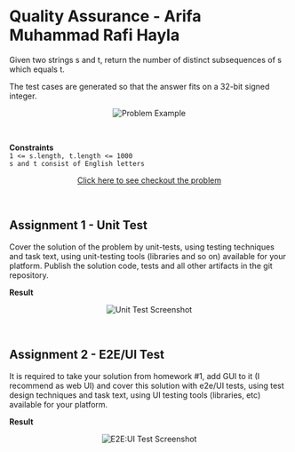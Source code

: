# Quality Assurance - Arifa Muhammad Rafi Hayla

Given two strings s and t, return the number of distinct subsequences of s which equals t.

The test cases are generated so that the answer fits on a 32-bit signed integer. <br>

<p align=center


![Problem Example](https://github.com/rafihayla/Quality-Assurance-HITS-972006-Arifa-Muhammad-Rafi-Hayla/assets/74056954/cc3ad846-3423-45df-83f0-f5261b6a18ef)

</p> 

**Constraints** <br>
`1 <= s.length, t.length <= 1000` <br>
`s and t consist of English letters`

<p align=center


[Click here to see checkout the problem](https://pages.github.com/](https://leetcode.com/problems/distinct-subsequences/)https://leetcode.com/problems/distinct-subsequences/)

</p> 


## Assignment 1 - Unit Test
Cover the solution of the problem by unit-tests, using testing techniques and task text, using unit-testing tools (libraries and so on) available for your platform.
Publish the solution code, tests and all other artifacts in the git repository.
<br>


**Result** <br>

<p align=center
  
![Unit Test Screenshot](https://github.com/rafihayla/Quality-Assurance-HITS-972006-Arifa-Muhammad-Rafi-Hayla/assets/74056954/5e09c160-4336-4a0c-ad22-3fa7f46bfe34)

</p> 

## Assignment 2 - E2E/UI Test
It is required to take your solution from homework #1, add GUI to it (I recommend as web UI) and cover this solution with e2e/UI tests, using test design techniques and task text, using UI testing tools (libraries, etc) available for your platform. 

**Result** <br>

<p align=center
  
![E2E:UI Test Screenshot](https://github.com/rafihayla/Quality-Assurance-HITS-972006-Arifa-Muhammad-Rafi-Hayla/assets/74056954/f3fe0943-3474-41bb-8700-7fb0492a35a7)

</p> 
